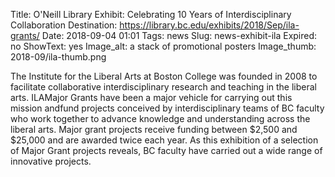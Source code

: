Title: O'Neill Library Exhibit: Celebrating 10 Years of Interdisciplinary Collaboration
Destination: https://library.bc.edu/exhibits/2018/Sep/ila-grants/
Date: 2018-09-04 01:01 
Tags: news 
Slug: news-exhibit-ila
Expired: no
ShowText: yes
Image_alt: a stack of promotional posters
Image_thumb: 2018-09/ila-thumb.png

The Institute for the Liberal Arts at Boston College was founded in 2008 to facilitate collaborative interdisciplinary research and teaching in the liberal arts. ILAMajor Grants have been a major vehicle for carrying out this mission andfund projects conceived by interdisciplinary teams of BC faculty who work together to advance knowledge and understanding across the liberal arts. Major grant projects receive funding between $2,500 and $25,000 and are awarded twice each year. As this exhibition of a selection of Major Grant projects reveals, BC faculty have carried out a wide range of innovative projects. 